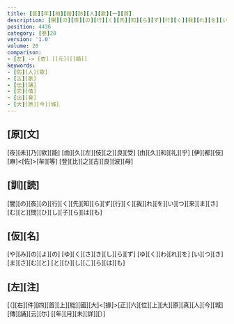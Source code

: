 ```yaml
---
title: [昔][年][相][替][防][人][歌][一][首]
description: [闇][の][夜][の][行][く][先][知][ら][ず][行][く][我][れ][を][い][つ][来][ま][さ][む][と][問][ひ][し][子][ら][は][も]
position: 4436
category: [巻]20
version: '1.0'
volume: 20
comparison:
- [左] -> [佐] [[元]][[類]]
keywords:
- [防][人][歌]
- [古][歌]
- [伝][誦]
- [恋][情]
- [出][発]
- [大][原][今][城]
---
```


## [原][文]

[夜][未][乃][欲][能] [由][久][左][伎][之][良][受] [由][久][和][礼][乎] [伊][都][伎][麻]<[佐]>[牟][等] [登][比][之][古][良][波][母]

## [訓][読]

[闇][の][夜][の][行][く][先][知][ら][ず][行][く][我][れ][を][い][つ][来][ま][さ][む][と][問][ひ][し][子][ら][は][も]

## [仮][名]

[や][み][の][よ][の] [ゆ][く][さ][き][し][ら][ず] [ゆ][く][わ][れ][を] [い][つ][き][ま][さ][む][と] [と][ひ][し][こ][ら][は][も]

## [左][注]

[（][右][件][四][首][上][総][國][大]<[掾]>[正][六][位][上][大][原][真][人][今][城][傳][誦][云][尓] [[年][月][未][詳]][）]
